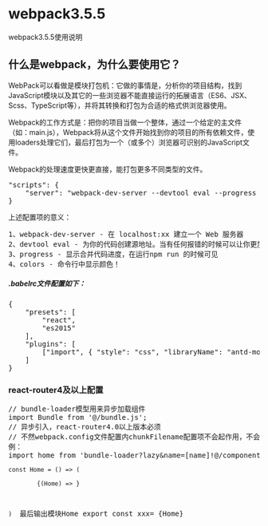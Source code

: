# webpack3.5.5
webpack3.5.5使用说明

<h2>什么是webpack，为什么要使用它？</h2>
<p>WebPack可以看做是模块打包机：它做的事情是，分析你的项目结构，找到JavaScript模块以及其它的一些浏览器不能直接运行的拓展语言（ES6、JSX、Scss、TypeScript等），并将其转换和打包为合适的格式供浏览器使用。</p>
<p>Webpack的工作方式是：把你的项目当做一个整体，通过一个给定的主文件（如：main.js），Webpack将从这个文件开始找到你的项目的所有依赖文件，使用loaders处理它们，最后打包为一个（或多个）浏览器可识别的JavaScript文件。</p>
<p>Webpack的处理速度更快更直接，能打包更多不同类型的文件。</p>

<pre>
"scripts": {
    "server": "webpack-dev-server --devtool eval --progress --colors"
}
</pre>
<p>上述配置项的意义：</p>
<pre>
1、webpack-dev-server - 在 localhost:xx 建立一个 Web 服务器
2、devtool eval - 为你的代码创建源地址。当有任何报错的时候可以让你更加精确地定位到文件和行号，在浏览器可见
3、progress - 显示合并代码进度，在运行npm run 的时候可见
4、colors - 命令行中显示颜色！
</pre>
<h5>.babelrc文件配置如下：</h5>
<pre>
{
    "presets": [
        "react",
        "es2015"
    ],
    "plugins": [
        ["import", { "style": "css", "libraryName": "antd-mobile" }]
    ]
}
</pre>
<h3>react-router4及以上配置</h3>
<pre>
// bundle-loader模型用来异步加载组件
import Bundle from '@/bundle.js';
// 异步引入，react-router4.0以上版本必须
// 不然webpack.config文件配置内chunkFilename配置项不会起作用，不会生成文件。
例：
import home from 'bundle-loader?lazy&name=[name]!@/components/Home/Home';
<code>
const Home = () => (
    <Bundle load={home}>
        {(Home) => <Home />}
    </Bundle>

)
</code>
最后输出模块Home
export const xxx= {Home}
</pre>
